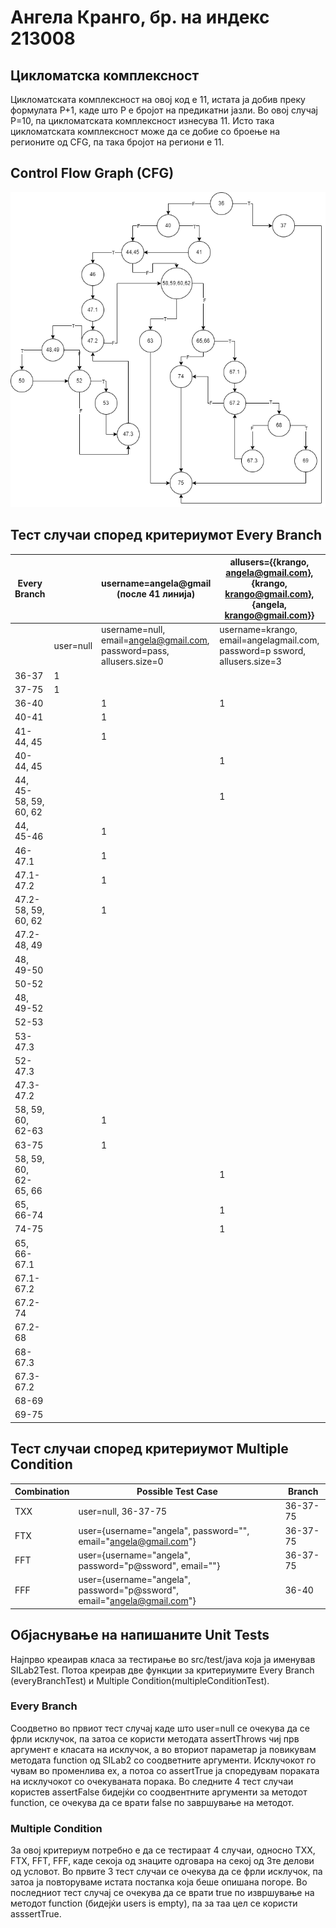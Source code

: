 # Ангела Кранго, бр. на индекс 213008
## Цикломатска комплексност
Цикломатската комплексност на овој код е 11, истата ја добив преку формулата P+1, каде што P е бројот на предикатни јазли. Во овој случаj P=10, па цикломатската комплексност изнесува 11. Исто така цикломатската комплексност може да се добие со броење на регионите од CFG, па така бројот на региони е 11.

## Control Flow Graph (CFG)
![CFG](CFG.png)

## Тест случаи според критериумот Every Branch

| Every Branch |  | username=angela@gmail (после 41 линија) | allusers={{krango, angela@gmail.com},{krango, krango@gmail.com},{angela, krango@gmail.com}} | allusers={{krango, angela@gmail.com},{krango, krango@gmail.com},{angela, krango@gmail.com}} | allusers={{krango, angela@gmail.com},{krango, krango@gmail.com},{angela, krango@gmail.com}} |
|--------------|----------|----------|----------|----------|----------|
|              | user=null | username=null, email=angela@gmail.com, password=pass, allusers.size=0 | username=krango, email=angelagmail.com, password=p ssword, allusers.size=3 | username=krango, email=angela@gmail.com, password=p@ssword, allusers.size=3 |  username=krango, email=angela@gmail.com, password=password, allusers.size=3 |
| 36-37        | 1        |          |          |          |          |
| 37-75        | 1        |          |          |          |          |
| 36-40        |          | 1        | 1        | 1        | 1        |
| 40-41        |          | 1        |          |          |          |
| 41-44, 45    |          | 1        |          |          |          |
| 40-44, 45    |          |          | 1        | 1        |  1       |
| 44, 45-58, 59, 60, 62 |    |          | 1        |          |          |
| 44, 45-46    |          | 1        |          | 1        |  1       |
| 46-47.1      |          | 1        |          | 1        |  1       |
| 47.1-47.2    |          | 1        |          | 1        |  1       |
| 47.2-58, 59, 60, 62 |     | 1        |          | 1        | 1        |
| 47.2-48, 49  |          |          |          | 1        | 1        |
| 48, 49-50    |          |          |          | 1        | 1        |
| 50-52        |          |          |          | 1        | 1        |
| 48, 49-52    |          |          |          | 1        | 1        |
| 52-53        |          |          |          | 1        | 1        |
| 53-47.3      |          |          |          | 1        | 1        |
| 52-47.3      |          |          |          | 1        | 1        |
| 47.3-47.2    |          |          |          | 1        | 1        |
| 58, 59, 60, 62-63 |     | 1        |          |          |          |
| 63-75        |          | 1        |          |          |          |
| 58, 59, 60, 62-65, 66 |     |          | 1        | 1        | 1        |
| 65, 66-74    |          |          | 1        |          |          |
| 74-75        |          |          | 1        |          |          |
| 65, 66-67.1  |          |          |          | 1        | 1        |
| 67.1-67.2    |          |          |          | 1        | 1        |
| 67.2-74      |          |          |          |          | 1        |
| 67.2-68      |          |          |          | 1        | 1        |
| 68-67.3      |          |          |          | 1        | 1        |
| 67.3-67.2    |          |          |          | 1        | 1        |
| 68-69        |          |          |          | 1        |          |
| 69-75        |          |          |          | 1        |          |


## Тест случаи според критериумот Multiple Condition
| Combination | Possible Test Case                                                  | Branch     |
|-------------|--------------------------------------------------------------------|------------|
| TXX         | user=null, 36-37-75                                                |  36-37-75 |
| FTX         | user={username="angela", password="", email="angela@gmail.com"}   |  36-37-75  |
| FFT         | user={username="angela", password="p@ssword", email=""}           |  36-37-75  |
| FFF         | user={username="angela", password="p@ssword", email="angela@gmail.com"} | 36-40 |


## Објаснување на напишаните Unit Tests
Најпрво креаирав класа за тестирање во src/test/java која ја именував SILab2Test. Потоа креирав две функции за критериумите Every Branch (everyBranchTest) и Multiple Condition(multipleConditionTest).
### Every Branch
Соодветно во првиот тест случај каде што user=null се очекува да се фрли исклучок, па затоа се користи методата assertThrows чиј прв аргумент е класата на исклучок, а во вториот параметар ја повикувам методата function од SILab2 со соодветните аргументи. Исклучокот го чувам во променлива ex, а потоа со assertTrue ја споредувам пораката на исклучокот со очекуваната порака. Во следните 4 тест случаи користев assertFalse бидејќи со соодвентните аргументи за методот function, се очекува да се врати false по завршување на методот.
### Multiple Condition
За овој критериум потребно е да се тестираат 4 случаи, односно TXX, FTX, FFT, FFF, каде секоја од знаците одговара на секој од 3те делови од условот. Во првите 3 тест случаи се очекува да се фрли исклучок, па затоа ја повторуваме истата постапка која беше опишана погоре. Во последниот тест случај се очекува да се врати true по извршување на методот function (бидејќи users is empty), па за таа цел се користи asssertTrue.
